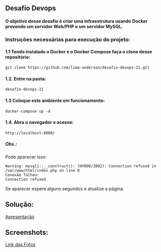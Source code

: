 ## Desafio Devops 

#### O objetivo desse desafio é criar uma infraestrutura usando Docker provendo um servidor Web/PHP e um servidor MySQL.

### Instruções necessárias para execução do projeto:

#### 1.1 Tendo instalado o Docker e o Docker Compose faça o clone desse repositório:
```
git clone https://github.com/lima-anderson/desafio-devops-21.git
```
#### 1.2. Entre na pasta:
```
desafio-devops-21
```
#### 1.3 Coloque este ambiente em funcionamento:
```
docker-compose up -d
```
#### 1.4. Abra o navegador e acesse:
```
http://localhost:8080/
```
##### Obs.:
Pode aparecer isso:
```
Warning: mysqli::__construct(): (HY000/2002): Connection refused in /var/www/html/index.php on line 8
Conexão falhou:
Connection refused
```
Se aparecer espere alguns segundos e atualize a página.


## Solução:

[Apresentação](https://docs.google.com/presentation/d/1WEgvzCyz3RcB36H8E7Vu6So5hvozHVccrtfnOoHp9qw/edit?usp=sharing)

## Screenshots:

[Link das Fotos](https://drive.google.com/file/d/1koxm7nF79-M-_RTYM1ztEASH_G3UzbmM/view?usp=sharing)
